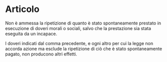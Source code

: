 # Articolo
Non è ammessa la ripetizione di quanto è stato spontaneamente prestato in esecuzione di doveri morali o sociali, salvo che la prestazione sia stata eseguita da un incapace.

I doveri indicati dal comma precedente, e ogni altro per cui la legge non accorda azione ma esclude la ripetizione di ciò che è stato spontaneamente pagato, non producono altri effetti.